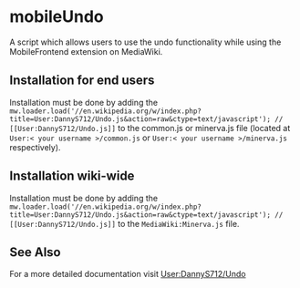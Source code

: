 # mobileUndo
A script which allows users to use the undo functionality while using the MobileFrontend extension on MediaWiki.
## Installation for end users
Installation must be done by adding the ```mw.loader.load('//en.wikipedia.org/w/index.php?title=User:DannyS712/Undo.js&action=raw&ctype=text/javascript'); // [[User:DannyS712/Undo.js]]``` to the common.js or minerva.js file (located at ```User:< your username >/common.js``` or ```User:< your username >/minerva.js``` respectively).
 ## Installation wiki-wide
Installation must be done by adding the ```mw.loader.load('//en.wikipedia.org/w/index.php?title=User:DannyS712/Undo.js&action=raw&ctype=text/javascript'); // [[User:DannyS712/Undo.js]]``` to the ```MediaWiki:Minerva.js``` file.
## See Also
  For a more detailed documentation visit [User:DannyS712/Undo](//en.wikipedia.org/wiki/User:DannyS712/Undo)
